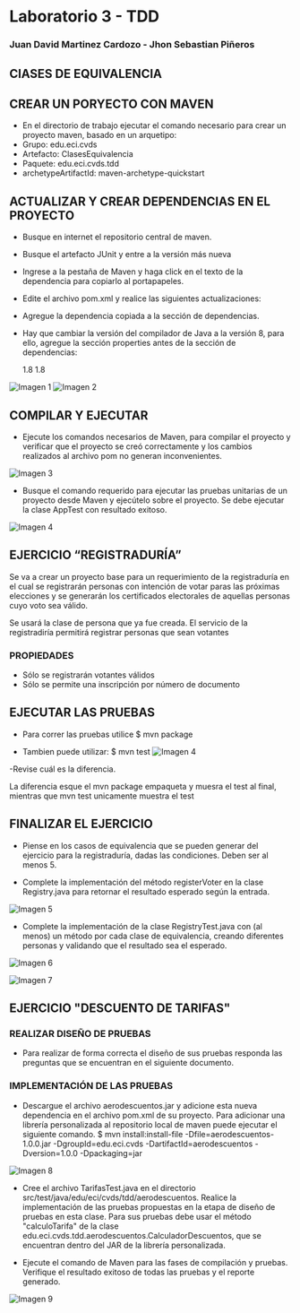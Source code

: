 # Laboratorio 3 - TDD
### Juan David Martinez Cardozo - Jhon Sebastian Piñeros
## ClASES DE EQUIVALENCIA

## CREAR UN PORYECTO CON MAVEN
- En el directorio de trabajo ejecutar el comando necesario para crear un proyecto maven, basado en un arquetipo:
- Grupo: edu.eci.cvds
- Artefacto: ClasesEquivalencia
- Paquete: edu.eci.cvds.tdd
- archetypeArtifactId: maven-archetype-quickstart



## ACTUALIZAR Y CREAR DEPENDENCIAS EN EL PROYECTO
- Busque en internet el repositorio central de maven.
- Busque el artefacto JUnit y entre a la versión más nueva
- Ingrese a la pestaña de Maven y haga click en el texto de la dependencia para copiarlo al portapapeles.
- Edite el archivo pom.xml y realice las siguientes actualizaciones:
- Agregue la dependencia copiada a la sección de dependencias.
- Hay que cambiar la versión del compilador de Java a la versión 8, para ello, agregue la sección properties antes de la sección de dependencias:

    <properties>
        <maven.compiler.target>1.8</maven.compiler.target>
        <maven.compiler.source>1.8</maven.compiler.source>
    </properties>

![Imagen 1](1cvds.jpeg)
![Imagen 2](2cvds.jpeg)

## COMPILAR Y EJECUTAR
- Ejecute los comandos necesarios de Maven, para compilar el proyecto y verificar que el proyecto se creó correctamente y los cambios realizados al archivo pom no generan inconvenientes.

![Imagen 3](3cvds.jpeg)

- Busque el comando requerido para ejecutar las pruebas unitarias de un proyecto desde Maven y ejecútelo sobre el proyecto. Se debe ejecutar la clase AppTest con resultado exitoso.

![Imagen 4](4cvds.jpeg)

## EJERCICIO “REGISTRADURÍA”
Se va a crear un proyecto base para un requerimiento de la registraduría en el cual se registrarán personas con intención de votar paras las próximas elecciones y se generarán los certificados electorales de aquellas personas cuyo voto sea válido.

Se usará la clase de persona que ya fue creada. El servicio de la registradiría permitirá registrar personas que sean votantes


### PROPIEDADES

- Sólo se registrarán votantes válidos
- Sólo se permite una inscripción por número de documento


## EJECUTAR LAS PRUEBAS
- Para correr las pruebas utilice
$ mvn package

- Tambien puede utilizar:
$ mvn test
![Imagen 4](4cvds.jpeg)

-Revise cuál es la diferencia.

La diferencia esque el mvn package empaqueta y muesra el test al final, mientras que mvn test unicamente muestra el test

## FINALIZAR EL EJERCICIO

- Piense en los casos de equivalencia que se pueden generar del ejercicio para la registraduría, dadas las condiciones. Deben ser al menos 5.

- Complete la implementación del método registerVoter en la clase Registry.java para retornar el resultado esperado según la entrada.

![Imagen 5](5cvds.jpeg)

- Complete la implementación de la clase RegistryTest.java con (al menos) un método por cada clase de equivalencia, creando diferentes personas y validando que el resultado sea el esperado.

![Imagen 6](6cvds.jpeg)

![Imagen 7](7cvds.jpeg)

## EJERCICIO "DESCUENTO DE TARIFAS"
### REALIZAR DISEÑO DE PRUEBAS
- Para realizar de forma correcta el diseño de sus pruebas responda las preguntas que se encuentran en el siguiente documento.

### IMPLEMENTACIÓN DE LAS PRUEBAS 
- Descargue el archivo aerodescuentos.jar y adicione esta nueva dependencia en el archivo pom.xml de su proyecto.
Para adicionar una librería personalizada al repositorio local de maven puede ejecutar el siguiente comando.
$ mvn install:install-file -Dfile=aerodescuentos-1.0.0.jar -DgroupId=edu.eci.cvds -DartifactId=aerodescuentos -Dversion=1.0.0 -Dpackaging=jar

![Imagen 8](8cvds.jpeg)

- Cree el archivo TarifasTest.java en el directorio src/test/java/edu/eci/cvds/tdd/aerodescuentos.
 Realice la implementación de las pruebas propuestas en la etapa de diseño de pruebas en esta clase. Para sus pruebas debe usar el método "calculoTarifa" de la clase edu.eci.cvds.tdd.aerodescuentos.CalculadorDescuentos, que se encuentran dentro del JAR de la librería personalizada.

- Ejecute el comando de Maven para las fases de compilación y pruebas. Verifique el resultado exitoso de todas las pruebas y el reporte generado.

![Imagen 9](9cvds.jpeg)
